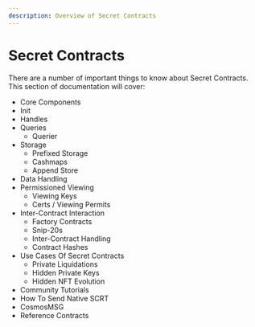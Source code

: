 ```yaml
---
description: Overview of Secret Contracts
---
```


# Secret Contracts

There are a number of important things to know about Secret Contracts. This section of documentation will cover:&#x20;

* Core Components
* Init&#x20;
* Handles
* Queries&#x20;
  * Querier
* Storage
  * Prefixed Storage&#x20;
  * Cashmaps
  * Append Store
* Data Handling&#x20;
* Permissioned Viewing
  * Viewing Keys&#x20;
  * Certs / Viewing Permits
* Inter-Contract Interaction&#x20;
  * Factory Contracts&#x20;
  * Snip-20s
  * Inter-Contract Handling&#x20;
  * Contract Hashes&#x20;
* Use Cases Of Secret Contracts
  * Private Liquidations
  * Hidden Private Keys&#x20;
  * Hidden NFT Evolution
* Community Tutorials&#x20;
* How To Send Native SCRT
* CosmosMSG
* Reference Contracts
